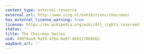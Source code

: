 ```yaml
---
content_type: external-resource
external_url: http://www.iisg.nl/exhibitions/chairman/
has_external_license_warning: true
license: https://en.wikipedia.org/wiki/All_rights_reserved
status: ''
title: The Chairman Smiles
uid: dd078aa9-9a59-4f6a-be6f-deb1170b6bb2
wayback_url: ''
---
```

